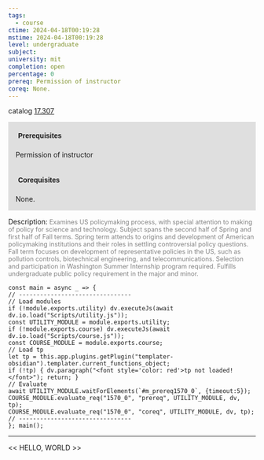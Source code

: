 ```yaml
---
tags:
  - course
ctime: 2024-04-18T00:19:28
mstime: 2024-04-18T00:19:28
level: undergraduate
subject: 
university: mit
completion: open
percentage: 0
prereq: Permission of instructor
coreq: None.
---
```


catalog [17.307](http://student.mit.edu/catalog/m17a.html#17.307)

<span style="display: block; padding: 15px; background-color: rgb(100, 100, 100, 0.2);"><font id="m_prereq1570_0" style="display: block; font-family: Arial, sans-serif; font-weight: bold; padding: 5px">Prerequisites</font><br><span id="prereq1570_0">Permission of instructor</span></span>
<span style="display: block; padding: 15px; background-color: rgb(100, 100, 100, 0.2);"><font id="m_coreq1570_0" style="display: block; font-family: Arial, sans-serif; font-weight: bold; padding: 5px">Corequisites</font><br><span id="coreq1570_0">None.</span></span>

<font style="">Description:</font>
<font style="color: grey; font-size: 0.8rem;">Examines US policymaking process, with special attention to making of policy for science and technology. Subject spans the second half of Spring and first half of Fall terms. Spring term attends to origins and development of American policymaking institutions and their roles in settling controversial policy questions. Fall term focuses on development of representative policies in the US, such as pollution controls, biotechnical engineering, and telecommunications. Selection and participation in Washington Summer Internship program required. Fulfills undergraduate public policy requirement in the major and minor.</font>

```dataviewjs
const main = async _ => {
// --------------------------------
// Load modules
if (!module.exports.utility) dv.executeJs(await dv.io.load("Scripts/utility.js"));
const UTILITY_MODULE = module.exports.utility;
if (!module.exports.course) dv.executeJs(await dv.io.load("Scripts/course.js"));
const COURSE_MODULE = module.exports.course;
// Load tp
let tp = this.app.plugins.getPlugin("templater-obsidian").templater.current_functions_object;
if (!tp) { dv.paragraph("<font style='color: red'>tp not loaded!</font>"); return; }
// Evaluate
await UTILITY_MODULE.waitForElements(`#m_prereq1570_0`, {timeout:5});
COURSE_MODULE.evaluate_req("1570_0", "prereq", UTILITY_MODULE, dv, tp);
COURSE_MODULE.evaluate_req("1570_0", "coreq", UTILITY_MODULE, dv, tp);
// --------------------------------
}; main();
```

---

<< HELLO, WORLD >>
